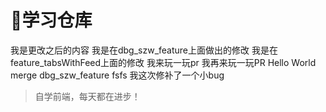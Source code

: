 # :herb:学习仓库
我是更改之后的内容
我是在dbg_szw_feature上面做出的修改
我是在feature_tabsWithFeed上面的修改
我来玩一玩pr
我再来玩一玩PR
Hello World
merge dbg_szw_feature
fsfs
我这次修补了一个小bug
> 自学前端，每天都在进步！

